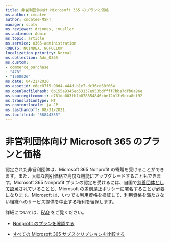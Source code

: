 ```yaml
---
title: 非営利団体向け Microsoft 365 のプランと価格
ms.author: cmcatee
author: cmcatee-MSFT
manager: scotv
ms.reviewer: drjones, jmueller
ms.audience: Admin
ms.topic: article
ms.service: o365-administration
ROBOTS: NOINDEX, NOFOLLOW
localization_priority: Normal
ms.collection: Adm_O365
ms.custom:
- commerce_purchase
- "478"
- "1500026"
ms.date: 04/21/2020
ms.assetid: e6ec87f5-98d4-444d-b1e7-dc36cd60f064
ms.openlocfilehash: 6b155a9345ed53137e953bdffff7bba7dfb0a96e
ms.sourcegitcommit: e781da003fb7b878854846cbe12b13b9dca8df92
ms.translationtype: HT
ms.contentlocale: ja-JP
ms.lasthandoff: 08/31/2021
ms.locfileid: "58844355"
---
```

# <a name="microsoft-365-for-nonprofit-plans-and-pricing"></a>非営利団体向け Microsoft 365 のプランと価格

認定された非営利団体は、Microsoft 365 Nonprofit の寄贈を受けることができます。また、大幅な割引価格で高度な機能にアップグレードすることもできます。Microsoft 365 Nonprofit プランの認定を受けるには、自国で[慈善団体として認可](https://go.microsoft.com/fwlink/p/?LinkID=330253)されていることと、Microsoft の差別是正ポリシーに署名することが必要になります。Microsoft は、いつでも利用資格を検証して、利用資格を満たさない組織へのサービス提供を中止する権利を留保します。
  
詳細については、[FAQ](https://products.office.com/nonprofit/office-365-nonprofit) をご覧ください。
  
- [Nonprofit のプランを確認する](https://products.office.com/nonprofit/office-365-nonprofit-plans-and-pricing?tab=1)

- [すべての Microsoft 365 サブスクリプションを比較する](https://products.office.com/business/compare-more-office-365-for-business-plans)